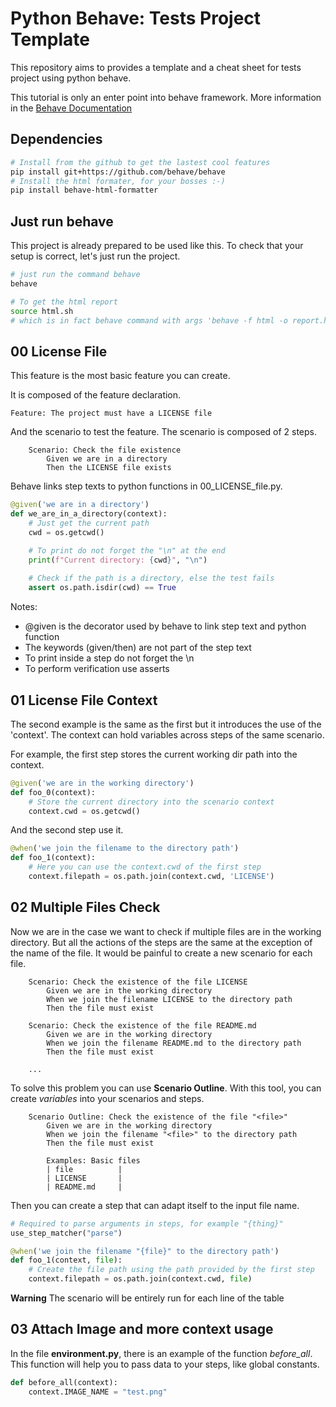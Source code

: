 # Python Behave: Tests Project Template

This repository aims to provides a template and a cheat sheet for tests project using python behave.

This tutorial is only an enter point into behave framework. More information in the [Behave Documentation](https://behave.readthedocs.io)

## Dependencies

```bash
# Install from the github to get the lastest cool features
pip install git+https://github.com/behave/behave
# Install the html formater, for your bosses :-)
pip install behave-html-formatter
```

## Just run behave

This project is already prepared to be used like this. To check that your setup is correct, let's just run the project.

```bash
# just run the command behave
behave

# To get the html report
source html.sh
# which is in fact behave command with args 'behave -f html -o report.html'
```

## 00 License File

This feature is the most basic feature you can create.

It is composed of the feature declaration.

```gherkin
Feature: The project must have a LICENSE file
```

And the scenario to test the feature. The scenario is composed of 2 steps.

```gherkin
    Scenario: Check the file existence
        Given we are in a directory
        Then the LICENSE file exists
```

Behave links step texts to python functions in 00_LICENSE_file.py.

```python
@given('we are in a directory')
def we_are_in_a_directory(context):
    # Just get the current path
    cwd = os.getcwd()

    # To print do not forget the "\n" at the end
    print(f"Current directory: {cwd}", "\n")
    
    # Check if the path is a directory, else the test fails
    assert os.path.isdir(cwd) == True
```

Notes:

- @given is the decorator used by behave to link step text and python function
- The keywords (given/then) are not part of the step text
- To print inside a step do not forget the \n
- To perform verification use asserts

## 01 License File Context

The second example is the same as the first but it introduces the use of the 'context'.
The context can hold variables across steps of the same scenario.

For example, the first step stores the current working dir path into the context.

```python
@given('we are in the working directory')
def foo_0(context):
    # Store the current directory into the scenario context
    context.cwd = os.getcwd()
```

And the second step use it.

```python
@when('we join the filename to the directory path')
def foo_1(context):
    # Here you can use the context.cwd of the first step
    context.filepath = os.path.join(context.cwd, 'LICENSE')
```

## 02 Multiple Files Check

Now we are in the case we want to check if multiple files are in the working directory.
But all the actions of the steps are the same at the exception of the name of the file.
It would be painful to create a new scenario for each file.

```gherkin
    Scenario: Check the existence of the file LICENSE
        Given we are in the working directory
        When we join the filename LICENSE to the directory path
        Then the file must exist

    Scenario: Check the existence of the file README.md
        Given we are in the working directory
        When we join the filename README.md to the directory path
        Then the file must exist

    ...
```

To solve this problem you can use **Scenario Outline**. With this tool, you can create *variables* into your scenarios and steps.

```gherkin
    Scenario Outline: Check the existence of the file "<file>"
        Given we are in the working directory
        When we join the filename "<file>" to the directory path
        Then the file must exist

        Examples: Basic files
        | file          |
        | LICENSE       |
        | README.md     |
```

Then you can create a step that can adapt itself to the input file name.

```python
# Required to parse arguments in steps, for example "{thing}"
use_step_matcher("parse")

@when('we join the filename "{file}" to the directory path')
def foo_1(context, file):
    # Create the file path using the path provided by the first step
    context.filepath = os.path.join(context.cwd, file)
```

**Warning** The scenario will be entirely run for each line of the table


## 03 Attach Image and more context usage

In the file **environment.py**, there is an example of the function *before_all*.
This function will help you to pass data to your steps, like global constants.

```python
def before_all(context):
    context.IMAGE_NAME = "test.png"
```


